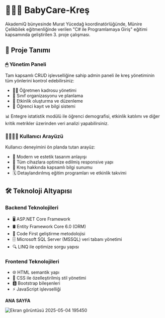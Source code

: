 # 👶🏻🎨 BabyCare-Kreş

AkademiQ bünyesinde Murat Yücedağ koordinatörlüğünde, Münire Çelikbilek eğitmenliğinde verilen "C# ile Programlamaya Giriş" eğitimi kapsamında geliştirilen 3. proje çalışması.

## 🔎 Proje Tanımı

### 🖱 Yönetim Paneli
Tam kapsamlı CRUD işlevselliğine sahip admin paneli ile kreş yönetiminin tüm yönlerini kontrol edebilirsiniz:
- 👩‍🏫 Öğretmen kadrosu yönetimi
- 🧸 Sınıf organizasyonu ve planlama
- 🎉 Etkinlik oluşturma ve düzenleme
- 👶 Öğrenci kayıt ve bilgi sistemi

📊 Entegre istatistik modülü ile öğrenci demografisi, etkinlik katılımı ve diğer kritik metrikler üzerinden veri analizi yapabilirsiniz.

### 👨‍👩‍👧‍👦 Kullanıcı Arayüzü
Kullanıcı deneyimini ön planda tutan arayüz:
- 🎀 Modern ve estetik tasarım anlayışı
- 🎯 Tüm cihazlara optimize edilmiş responsive yapı
- 🌟 Kreş hakkında kapsamlı bilgi sunumu
- 🗓️ Detaylandırılmış eğitim programları ve etkinlik takvimi

## 🛠️ Teknoloji Altyapısı

### Backend Teknolojileri
- 🖥️ ASP.NET Core Framework
- 🛢️ Entity Framework Core 6.0 (ORM)
- 🧩 Code First geliştirme metodolojisi
- 🗄️ Microsoft SQL Server (MSSQL) veri tabanı yönetimi
- 🔍 LINQ ile optimize sorgu yapısı

### Frontend Teknolojileri
- 🌐 HTML semantik yapı
- 🎨 CSS ile özelleştirilmiş stil yönetimi
- 🅱️ Bootstrap bileşenleri
- ⚡ JavaScript işlevselliği




**ANA SAYFA**



![Ekran görüntüsü 2025-05-04 195450](https://github.com/user-attachments/assets/4a02e309-b1b8-4acc-a932-5de02f3d2afa)



